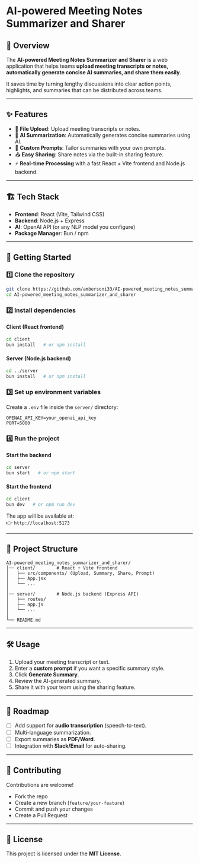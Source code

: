 # AI-powered Meeting Notes Summarizer and Sharer

## 📌 Overview
The **AI-powered Meeting Notes Summarizer and Sharer** is a web application that helps teams **upload meeting transcripts or notes, automatically generate concise AI summaries, and share them easily**.  

It saves time by turning lengthy discussions into clear action points, highlights, and summaries that can be distributed across teams.

---

## ✨ Features
- 📂 **File Upload**: Upload meeting transcripts or notes.  
- 🤖 **AI Summarization**: Automatically generates concise summaries using AI.  
- 📝 **Custom Prompts**: Tailor summaries with your own prompts.  
- 📤 **Easy Sharing**: Share notes via the built-in sharing feature.  
- ⚡ **Real-time Processing** with a fast React + Vite frontend and Node.js backend.  

---

## 🏗️ Tech Stack
- **Frontend**: React (Vite, Tailwind CSS)  
- **Backend**: Node.js + Express  
- **AI**: OpenAI API (or any NLP model you configure)  
- **Package Manager**: Bun / npm  

---

## 🚀 Getting Started

### 1️⃣ Clone the repository
```bash
git clone https://github.com/ambersoni33/AI-powered_meeting_notes_summarizer_and_sharer.git
cd AI-powered_meeting_notes_summarizer_and_sharer
```

### 2️⃣ Install dependencies

#### Client (React frontend)
```bash
cd client
bun install   # or npm install
```

#### Server (Node.js backend)
```bash
cd ../server
bun install   # or npm install
```

### 3️⃣ Set up environment variables
Create a `.env` file inside the `server/` directory:

```
OPENAI_API_KEY=your_openai_api_key
PORT=5000
```

### 4️⃣ Run the project

#### Start the backend
```bash
cd server
bun start   # or npm start
```

#### Start the frontend
```bash
cd client
bun dev   # or npm run dev
```

The app will be available at:  
👉 `http://localhost:5173`

---

## 📂 Project Structure
```
AI-powered_meeting_notes_summarizer_and_sharer/
│── client/        # React + Vite frontend
│   ├── src/components/ (Upload, Summary, Share, Prompt)
│   ├── App.jsx
│   └── ...
│
│── server/        # Node.js backend (Express API)
│   ├── routes/
│   ├── app.js
│   └── ...
│
└── README.md
```

---

## 🛠️ Usage
1. Upload your meeting transcript or text.  
2. Enter a **custom prompt** if you want a specific summary style.  
3. Click **Generate Summary**.  
4. Review the AI-generated summary.  
5. Share it with your team using the sharing feature.  

---

## 📌 Roadmap
- [ ] Add support for **audio transcription** (speech-to-text).  
- [ ] Multi-language summarization.  
- [ ] Export summaries as **PDF/Word**.  
- [ ] Integration with **Slack/Email** for auto-sharing.  

---

## 🤝 Contributing
Contributions are welcome!  
- Fork the repo  
- Create a new branch (`feature/your-feature`)  
- Commit and push your changes  
- Create a Pull Request  

---

## 📜 License
This project is licensed under the **MIT License**.  
